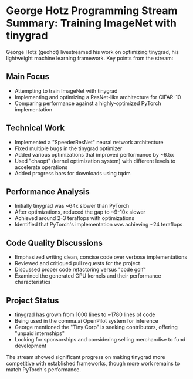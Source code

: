 # George Hotz Programming Stream Summary: Training ImageNet with tinygrad

George Hotz (geohot) livestreamed his work on optimizing tinygrad, his lightweight machine learning framework. Key points from the stream:

## Main Focus
- Attempting to train ImageNet with tinygrad
- Implementing and optimizing a ResNet-like architecture for CIFAR-10
- Comparing performance against a highly-optimized PyTorch implementation

## Technical Work
- Implemented a "SpeederResNet" neural network architecture
- Fixed multiple bugs in the tinygrad optimizer
- Added various optimizations that improved performance by ~6.5x
- Used "chaopt" (kernel optimization system) with different levels to accelerate operations
- Added progress bars for downloads using tqdm

## Performance Analysis
- Initially tinygrad was ~64x slower than PyTorch
- After optimizations, reduced the gap to ~9-10x slower
- Achieved around 2-3 teraflops with optimizations
- Identified that PyTorch's implementation was achieving ~24 teraflops

## Code Quality Discussions
- Emphasized writing clean, concise code over verbose implementations
- Reviewed and critiqued pull requests for the project
- Discussed proper code refactoring versus "code golf"
- Examined the generated GPU kernels and their performance characteristics

## Project Status
- tinygrad has grown from 1000 lines to ~1780 lines of code
- Being used in the comma.ai OpenPilot system for inference
- George mentioned the "Tiny Corp" is seeking contributors, offering "unpaid internships"
- Looking for sponsorships and considering selling merchandise to fund development

The stream showed significant progress on making tinygrad more competitive with established frameworks, though more work remains to match PyTorch's performance.